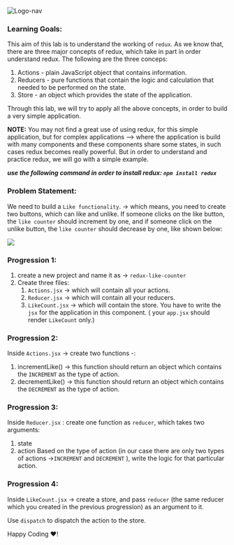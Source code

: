 ![Logo-nav](https://s3.ap-south-1.amazonaws.com/kalvi-education.github.io/front-end-web-development/Kalvium-Logo.png)

### Learning Goals:

This aim of this lab is to understand the working of `redux`. As we know that, there are three major concepts of redux, which take in part in order understand redux. The following are the three conceps:

1. Actions - plain JavaScript object that contains information.
2. Reducers - pure functions that contain the logic and calculation that needed to be performed on the state.
3. Store - an object which provides the state of the application. 

Through this lab, we will try to apply all the above concepts, in order to build a very simple application.

**NOTE:** You may not find a great use of using redux, for this simple application, but for complex applications --> where the application is build with many components and these components share some states, in such cases redux becomes really powerful. But in order to understand and practice redux, we will go with a simple example.

***use the following command in order to install redux: `npm install redux`***

### Problem Statement:

We need to build a `Like functionality`. -> which means, you need to create two buttons, which can like and unlike.
If someone clicks on the like button, the `like counter` should increment by one, and if someone click on the unlike button, the `like counter` should decrease by one, like shown below:

![](https://s3.ap-south-1.amazonaws.com/kalvi-education.github.io/front-end-web-development/LikeCount.gif)

### Progression 1:

1. create a new project and name it as -> `redux-like-counter`
2. Create three files: 
    1. `Actions.jsx` -> which will contain all your actions.
    2. `Reducer.jsx` -> which will contain all your reducers.
    3. `LikeCount.jsx` -> which will contain the store. You have to write the `jsx` for the application in this component. ( your `app.jsx` should render `LikeCount` only.)

### Progression 2:

Inside `Actions.jsx` -> create two functions -:
1. incrementLike() -> this function should return an object which contains the `INCREMENT` as the type of action.
2. decrementLike() -> this function should return an object which contains the `DECREMENT` as the type of action.

### Progression 3:

Inside `Reducer.jsx` : create one function as `reducer`, which takes two arguments:
1. state
2. action
Based on the type of action (in our case there are only two types of actions ->`INCREMENT` and `DECREMENT` ), write the logic for that particular action.

### Progression 4:

Inside `LikeCount.jsx` -> create a store, and pass `reducer` (the same reducer which you created in the previous progression) as an argument to it.

Use `dispatch` to dispatch the action to the store.


Happy Coding ❤️!





